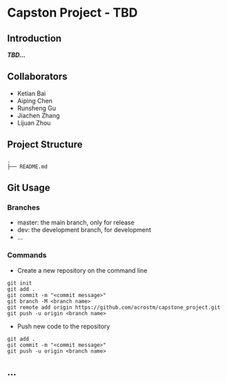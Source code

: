 # Capston Project - TBD
## Introduction
***TBD...***

## Collaborators
* Ketian Bai
* Aiping Chen
* Runsheng Gu
* Jiachen Zhang
* Lijuan Zhou

## Project Structure
```
.
├── README.md
```
## Git Usage
### Branches
* master: the main branch, only for release
* dev: the development branch, for development
* ...

### Commands
- Create a new repository on the command line
``` shell
git init
git add .
git commit -m "<commit message>"
git branch -M <branch name>
git remote add origin https://github.com/acrostm/capstone_project.git
git push -u origin <branch name>
```
- Push new code to the repository
``` shell
git add .
git commit -m "<commit message>"
git push -u origin <branch name>
```

## ...


